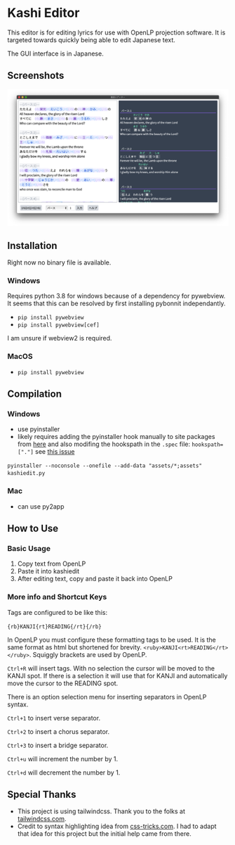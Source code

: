 # Kashi Editor

This editor is for editing lyrics for use with OpenLP projection software. It is targeted towards quickly being able to edit Japanese text.

The GUI interface is in Japanese.

## Screenshots

![kashieditor](images/screenshot01.png)

## Installation

Right now no binary file is available.

### Windows

Requires python 3.8 for windows because of a dependency for pywebview. It seems that this can be resolved by first installing pybonnit independantly.

- `pip install pywebview`
- `pip install pywebview[cef]`

I am unsure if webview2 is required.

### MacOS

- `pip install pywebview`

## Compilation

### Windows
- use pyinstaller
- likely requires adding the pyinstaller hook manually to site packages from [here](https://github.com/cztomczak/cefpython/tree/master/examples/pyinstaller) and also modifing the hookspath in the `.spec` file: `hookspath=["."]` see [this issue](https://github.com/r0x0r/pywebview/issues/369)

`pyinstaller --noconsole --onefile --add-data "assets/*;assets" kashiedit.py`

### Mac
- can use py2app



## How to Use

### Basic Usage

1. Copy text from OpenLP
2. Paste it into kashiedit
3. After editing text, copy and paste it back into OpenLP

### More info and Shortcut Keys

Tags are configured to be like this:

`{rb}KANJI{rt}READING{/rt}{/rb}`

In OpenLP you must configure these formatting tags to be used. It is the same format as html but shortened for brevity. `<ruby>KANJI<rt>READING</rt></ruby>`. Squiggly brackets are used by OpenLP.

`Ctrl+R` will insert tags. With no selection the cursor will be moved to the KANJI spot. If there is a selection it will use that for KANJI and automatically move the cursor to the READING spot.

There is an option selection menu for inserting separators in OpenLP syntax.

`Ctrl+1` to insert verse separator.

`Ctrl+2` to insert a chorus separator.

`Ctrl+3` to insert a bridge separator.

`Ctrl+u` will increment the number by 1.

`Ctrl+d` will decrement the number by 1.


## Special Thanks

- This project is using tailwindcss. Thank you to the folks at [tailwindcss.com](www.tailwindcss.com).
- Credit to syntax highlighting idea from [css-tricks.com](https://css-tricks.com/creating-an-editable-textarea-that-supports-syntax-highlighted-code/). I had to adapt that idea for this project but the initial help came from there. 
